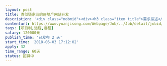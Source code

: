 ```yaml
---                
layout: post       
title: 类似链家网的房地产网站开发           
description: '<div class="mobmid"><div><h3 class="item_title">需求描述</h3><p>类似链家网的房地产开发，需要中，英，阿拉伯语三种语言，希望有产品+UI设计的团队整包开发，希望能做成H5自适应的模式。<br/>有想合作本项目的团队，先由你们产品经理出一份类似链家的需求文档，确定需求后可以马上开工！</p></div><!--info end--></div>'     
contenturl: https://www.yuanjisong.com/Webpage/Job/../Job/detail/jobid/101521      
tags: [项目制,远程,远程]            
salary: 120000元          
publish_time: '已发布 2 天'         
start_time: '2018-06-03 17:12:02'           
apply: 32                   
time_range: 60天              
status: 招募中                  
---                 
```

